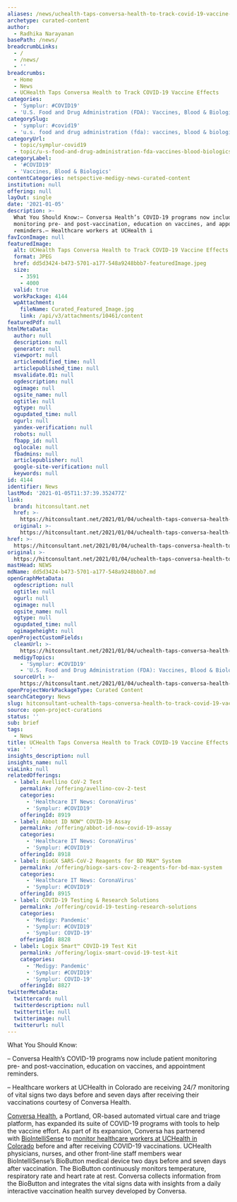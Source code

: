 ```yaml
---
aliases: /news/uchealth-taps-conversa-health-to-track-covid-19-vaccine-effects
archetype: curated-content
author:
  - Radhika Narayanan
basePath: /news/
breadcrumbLinks:
  - /
  - /news/
  - ''
breadcrumbs:
  - Home
  - News
  - UCHealth Taps Conversa Health to Track COVID-19 Vaccine Effects
categories:
  - 'Symplur: #COVID19'
  - 'U.S. Food and Drug Administration (FDA): Vaccines, Blood & Biologics'
categorySlug:
  - 'symplur: #covid19'
  - 'u.s. food and drug administration (fda): vaccines, blood & biologics'
categoryUrl:
  - topic/symplur-covid19
  - topic/u-s-food-and-drug-administration-fda-vaccines-blood-biologics
categoryLabel:
  - '#COVID19'
  - 'Vaccines, Blood & Biologics'
contentCategories: netspective-medigy-news-curated-content
institution: null
offering: null
layOut: single
date: '2021-01-05'
description: >-
  What You Should Know:– Conversa Health’s COVID-19 programs now include patient
  monitoring pre- and post-vaccination, education on vaccines, and appointment
  reminders.– Healthcare workers at UCHealth i
favIconImage: null
featuredImage:
  alt: UCHealth Taps Conversa Health to Track COVID-19 Vaccine Effects
  format: JPEG
  href: dd5d3424-b473-5701-a177-548a9248bbb7-featuredImage.jpeg
  size:
    - 3591
    - 4000
  valid: true
  workPackage: 4144
  wpAttachment:
    fileName: Curated_Featured_Image.jpg
    link: /api/v3/attachments/10461/content
featuredPdf: null
htmlMetaData:
  author: null
  description: null
  generator: null
  viewport: null
  articlemodified_time: null
  articlepublished_time: null
  msvalidate.01: null
  ogdescription: null
  ogimage: null
  ogsite_name: null
  ogtitle: null
  ogtype: null
  ogupdated_time: null
  ogurl: null
  yandex-verification: null
  robots: null
  fbapp_id: null
  oglocale: null
  fbadmins: null
  articlepublisher: null
  google-site-verification: null
  keywords: null
id: 4144
identifier: News
lastMod: '2021-01-05T11:37:39.352477Z'
link:
  brand: hitconsultant.net
  href: >-
    https://hitconsultant.net/2021/01/04/uchealth-taps-conversa-health-to-track-covid-19-vaccine-effects/#.X_RPR9j7RPY
  original: >-
    https://hitconsultant.net/2021/01/04/uchealth-taps-conversa-health-to-track-covid-19-vaccine-effects/#.X_RPR9j7RPY
href: >-
  https://hitconsultant.net/2021/01/04/uchealth-taps-conversa-health-to-track-covid-19-vaccine-effects/#.X_RPR9j7RPY
original: >-
  https://hitconsultant.net/2021/01/04/uchealth-taps-conversa-health-to-track-covid-19-vaccine-effects/#.X_RPR9j7RPY
mastHead: NEWS
mdName: dd5d3424-b473-5701-a177-548a9248bbb7.md
openGraphMetaData:
  ogdescription: null
  ogtitle: null
  ogurl: null
  ogimage: null
  ogsite_name: null
  ogtype: null
  ogupdated_time: null
  ogimageheight: null
openProjectCustomFields:
  cleanUrl: >-
    https://hitconsultant.net/2021/01/04/uchealth-taps-conversa-health-to-track-covid-19-vaccine-effects/#.X_RPR9j7RPY
  medigyTopics:
    - 'Symplur: #COVID19'
    - 'U.S. Food and Drug Administration (FDA): Vaccines, Blood & Biologics'
  sourceUrl: >-
    https://hitconsultant.net/2021/01/04/uchealth-taps-conversa-health-to-track-covid-19-vaccine-effects/#.X_RPR9j7RPY
openProjectWorkPackageType: Curated Content
searchCategory: News
slug: hitconsultant-uchealth-taps-conversa-health-to-track-covid-19-vaccine-effects
source: open-project-curations
status: ''
sub: brief
tags:
  - News
title: UCHealth Taps Conversa Health to Track COVID-19 Vaccine Effects
via: ' '
insights_description: null
insights_name: null
viaLink: null
relatedOfferings:
  - label: Avellino CoV-2 Test
    permalink: /offering/avellino-cov-2-test
    categories:
      - 'Healthcare IT News: CoronaVirus'
      - 'Symplur: #COVID19'
    offeringId: 8919
  - label: Abbot ID NOW™ COVID-19 Assay
    permalink: /offering/abbot-id-now-covid-19-assay
    categories:
      - 'Healthcare IT News: CoronaVirus'
      - 'Symplur: #COVID19'
    offeringId: 8918
  - label: BioGX SARS-CoV-2 Reagents for BD MAX™ System
    permalink: /offering/biogx-sars-cov-2-reagents-for-bd-max-system
    categories:
      - 'Healthcare IT News: CoronaVirus'
      - 'Symplur: #COVID19'
    offeringId: 8915
  - label: COVID-19 Testing & Research Solutions
    permalink: /offering/covid-19-testing-research-solutions
    categories:
      - 'Medigy: Pandemic'
      - 'Symplur: #COVID19'
      - 'Symplur: COVID-19'
    offeringId: 8828
  - label: Logix Smart™ COVID-19 Test Kit
    permalink: /offering/logix-smart-covid-19-test-kit
    categories:
      - 'Medigy: Pandemic'
      - 'Symplur: #COVID19'
      - 'Symplur: COVID-19'
    offeringId: 8827
twitterMetaData:
  twittercard: null
  twitterdescription: null
  twittertitle: null
  twitterimage: null
  twitterurl: null
---
```

<p>What You Should Know:</p><p>– Conversa Health’s COVID-19 programs now include patient monitoring pre- and post-vaccination, education on vaccines, and appointment reminders.</p><p>– Healthcare workers at UCHealth in Colorado are receiving 24/7 monitoring of vital signs two days before and seven days after receiving their vaccinations courtesy of Conversa Health.</p><p><a href="https://conversahealth.com/">Conversa Health</a>, a Portland, OR-based automated virtual care and triage platform, has expanded its suite of COVID-19 programs with tools to help the vaccine effort. As part of its expansion, Conversa has partnered with&nbsp;<a href="https://cts.businesswire.com/ct/CT?id=smartlink&amp;url=https%3A%2F%2Fbiointellisense.com%2F&amp;esheet=52355260&amp;newsitemid=20210104005110&amp;lan=en-US&amp;anchor=BioIntelliSense&amp;index=1&amp;md5=9bcdda216d3a96b898b604f9b5f79b04">BioIntelliSense</a>&nbsp;to&nbsp;<a href="https://cts.businesswire.com/ct/CT?id=smartlink&amp;url=https%3A%2F%2Fwww.globenewswire.com%2Fnews-release%2F2020%2F12%2F17%2F2147353%2F0%2Fen%2FUCHealth-deploys-BioIntelliSense-BioButton-Vaccine-Monitoring-Solution-to-health-care-workers-receiving-COVID-19-vaccine.html&amp;esheet=52355260&amp;newsitemid=20210104005110&amp;lan=en-US&amp;anchor=monitor+healthcare+workers+at+UCHealth+in+Colorado&amp;index=2&amp;md5=223af266994ce35ff7554b3a741e471e">monitor healthcare workers at UCHealth in Colorado</a>&nbsp;before and after receiving COVID-19 vaccinations. UCHealth physicians, nurses, and other front-line staff members wear BioIntelliSense’s BioButton medical device two days before and seven days after vaccination. The BioButton continuously monitors temperature, respiratory rate and heart rate at rest. Conversa collects information from the BioButton and integrates the vital signs data with insights from a daily interactive vaccination health survey developed by Conversa.</p><p><br>&nbsp;</p>